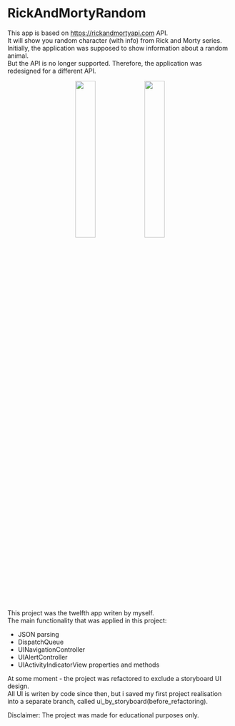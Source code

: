 # RickAndMortyRandom
This app is based on https://rickandmortyapi.com API.\
It will show you random character (with info) from Rick and Morty series.\
Initially, the application was supposed to show information about a random animal.\
But the API is no longer supported. Therefore, the application was redesigned for a different API.

<p align="center">
<img src="https://user-images.githubusercontent.com/82824022/212749453-ddb60dee-c5df-4269-b6d3-3a5f7dca300e.PNG" width=30% height=30%>
<img src="https://user-images.githubusercontent.com/82824022/212749024-70265034-e4d6-4b64-947d-0797d786242e.PNG" width=30% height=30%>
</p>

This project was the twelfth app writen by myself.\
The main functionality that was applied in this project:
- JSON parsing
- DispatchQueue
- UINavigationController
- UIAlertController
- UIActivityIndicatorView properties and methods

At some moment - the project was refactored to exclude a storyboard UI design.\
All UI is writen by code since then, but i saved my first project realisation into a separate branch, called ui_by_storyboard(before_refactoring).

Disclaimer:
The project was made for educational purposes only.

